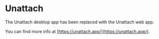 # Unattach

The Unattach desktop app has been replaced with the Unattach web app.

You can find more info at [https://unattach.app/](https://unattach.app/).
